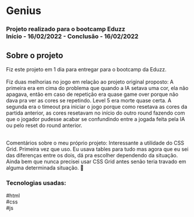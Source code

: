 <h1> Genius</h1>
<h3> Projeto realizado para o bootcamp Eduzz
  <br />
Início - 16/02/2022 - Conclusão - 16/02/2022 </h3>

<!-- TABLE OF CONTENTS -->
<h2 name="projeto"> Sobre o projeto  </h2>
Fiz este projeto em 1 dia para entregar para o bootcamp da Eduzz.<br /><br />Fiz duas melhorias no jogo em relação ao projeto original proposto: A primeira era em cima do problema que quando a IA setava uma cor, ela não apagava, então em caso de repetição era quase game over porque não dava pra ver as cores se repetindo. Level 5 era morte quase certa. A segunda era o timeout pra iniciar o jogo porque como resetava as cores da partida anterior, as cores resetavam no início do outro round fazendo com que o jogador pudesse acabar se confundindo entre a jogada feita pela IA ou pelo reset do round anterior.<br /><br />

Comentários sobre o meu próprio projeto: Interessante a utilidade do CSS Grid. Primeira vez que uso. Eu usava tables para tudo mas agora que eu sei das diferenças entre os dois, dá pra escolher dependendo da situação. Ainda bem que nunca precisei usar CSS Grid antes senão teria travado em alguma determinada situação. :cowboy_hat_face:

<h3>Tecnologias usadas:</h3>
#html
<br />
#css
<br />
#js

